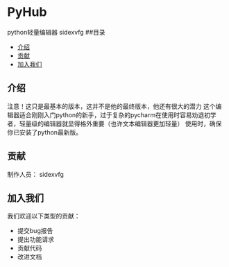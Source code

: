 # PyHub
python轻量编辑器
sidexvfg
##目录
- [介绍](#介绍)
- [贡献](#贡献)
- [加入我们](#加入我们)

## 介绍
注意！这只是最基本的版本，这并不是他的最终版本，他还有很大的潜力
这个编辑器适合刚刚入门python的新手，过于复杂的pycharm在使用时容易劝退初学者，轻量级的编辑器就显得格外重要（也许文本编辑器更加轻量）
使用时，确保你已安装了python最新版。
## 贡献
制作人员：
sidexvfg
## 加入我们
我们欢迎以下类型的贡献：
- 提交bug报告
- 提出功能请求
- 贡献代码
- 改进文档
